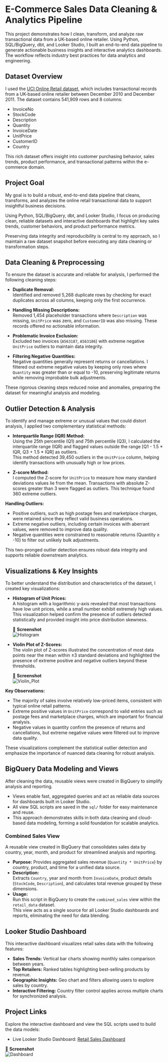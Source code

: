 # E-Commerce Sales Data Cleaning & Analytics Pipeline

This project demonstrates how I clean, transform, and analyze raw transactional data from a UK-based online retailer. Using Python, SQL/BigQuery, dbt, and Looker Studio, I built an end-to-end data pipeline to generate actionable business insights and interactive analytics dashboards. The workflow reflects industry best practices for data analytics and engineering.

## Dataset Overview

I used the [UCI Online Retail dataset](https://archive.ics.uci.edu/dataset/352/online+retail), which includes transactional records from a UK-based online retailer between December 2010 and December 2011. The dataset contains 541,909 rows and 8 columns:

- InvoiceNo
- StockCode
- Description
- Quantity
- InvoiceDate
- UnitPrice
- CustomerID
- Country

This rich dataset offers insight into customer purchasing behavior, sales trends, product performance, and transactional patterns within the e-commerce domain.

## Project Goal

My goal is to build a robust, end-to-end data pipeline that cleans, transforms, and analyzes the online retail transactional data to support insightful business decisions. 

Using Python, SQL/BigQuery, dbt, and Looker Studio, I focus on producing clean, reliable datasets and interactive dashboards that highlight key sales trends, customer behaviors, and product performance metrics.

Preserving data integrity and reproducibility is central to my approach, so I maintain a raw dataset snapshot before executing any data cleaning or transformation steps.

## Data Cleaning & Preprocessing

To ensure the dataset is accurate and reliable for analysis, I performed the following cleaning steps:

- **Duplicate Removal:**  
  Identified and removed 5,268 duplicate rows by checking for exact duplicates across all columns, keeping only the first occurrence.

- **Handling Missing Descriptions:**  
  Removed 1,454 placeholder transactions where `Description` was missing, `UnitPrice` was zero, and `CustomerID` was also missing. These records offered no actionable information.

- **Problematic Invoice Exclusion:**  
  Excluded two invoices (`A563187`, `A563186`) with extreme negative `UnitPrice` outliers to maintain data integrity.

- **Filtering Negative Quantities:**  
  Negative quantities generally represent returns or cancellations. I filtered out extreme negative values by keeping only rows where `Quantity` was greater than or equal to -10, preserving legitimate returns while removing improbable bulk adjustments.

These rigorous cleaning steps reduced noise and anomalies, preparing the dataset for meaningful analysis and modeling.

## Outlier Detection & Analysis

To identify and manage extreme or unusual values that could distort analysis, I applied two complementary statistical methods:

- **Interquartile Range (IQR) Method:**  
  Using the 25th percentile (Q1) and 75th percentile (Q3), I calculated the interquartile range (IQR) and flagged values outside the range \[Q1 - 1.5 * IQR, Q3 + 1.5 * IQR\] as outliers.  
  This method detected 39,450 outliers in the `UnitPrice` column, helping identify transactions with unusually high or low prices.

- **Z-score Method:**  
  I computed the Z-score for `UnitPrice` to measure how many standard deviations values lie from the mean. Transactions with absolute Z-scores greater than 3 were flagged as outliers. This technique found 360 extreme outliers.

**Handling Outliers:**

- Positive outliers, such as high postage fees and marketplace charges, were retained since they reflect valid business operations.
- Extreme negative outliers, including certain invoices with aberrant values, were removed to improve data quality.
- Negative quantities were constrained to reasonable returns (Quantity ≥ -10) to filter out unlikely bulk adjustments.

This two-pronged outlier detection ensures robust data integrity and supports reliable downstream analytics.

## Visualizations & Key Insights

To better understand the distribution and characteristics of the dataset, I created key visualizations:

- **Histogram of Unit Prices:**  
  A histogram with a logarithmic y-axis revealed that most transactions have low unit prices, while a small number exhibit extremely high values. This visualization helped confirm the presence of outliers detected statistically and provided insight into price distribution skewness.

  📸 **Screenshot**  
![Histogram](screenshots/Histogram_Distribution_of_Unit_Prices.png)

- **Violin Plot of Z-Scores:**  
  The violin plot of Z-scores illustrated the concentration of most data points near the mean within ±3 standard deviations and highlighted the presence of extreme positive and negative outliers beyond these thresholds.

  📸 **Screenshot**  
![Violin_Plot](screenshots/Violin_Plot.png)

**Key Observations:**

- The majority of sales involve relatively low-priced items, consistent with typical online retail patterns.
- Extreme positive values in `UnitPrice` correspond to valid entries such as postage fees and marketplace charges, which are important for financial analysis.
- Negative values in quantity confirm the presence of returns and cancellations, but extreme negative values were filtered out to improve data quality.

These visualizations complement the statistical outlier detection and emphasize the importance of nuanced data cleaning for robust analysis.

## BigQuery Data Modeling and Views

After cleaning the data, reusable views were created in BigQuery to simplify analysis and reporting.

- Views enable fast, aggregated queries and act as reliable data sources for dashboards built in Looker Studio.  
- All view SQL scripts are saved in the `sql/` folder for easy maintenance and reuse.  
- This approach demonstrates skills in both data cleaning and cloud-based data modeling, forming a solid foundation for scalable analytics.

### Combined Sales View

A reusable view created in BigQuery that consolidates sales data by country, year, month, and product for streamlined analysis and reporting.

- **Purpose:** Provides aggregated sales revenue (`Quantity * UnitPrice`) by country, product, and time for a unified data source.  
- **Description:**  
  Extracts `Country`, year and month from `InvoiceDate`, product details (`StockCode`, `Description`), and calculates total revenue grouped by these dimensions.  
- **Usage:**  
  Run this script in BigQuery to create the `combined_sales` view within the `retail_data` dataset.  
  This view acts as a single source for all Looker Studio dashboards and reports, eliminating the need for data blending.

## Looker Studio Dashboard

This interactive dashboard visualizes retail sales data with the following features:

- **Sales Trends:** Vertical bar charts showing monthly sales comparison between years.  
- **Top Retailers:** Ranked tables highlighting best-selling products by revenue.  
- **Geographic Insights:** Geo chart and filters allowing users to explore sales by country.  
- **Interactive Filtering:** Country filter control applies across multiple charts for synchronized analysis.

## Project Links

Explore the interactive dashboard and view the SQL scripts used to build the data models:

- Live Looker Studio Dashboard: [Retail Sales Dashboard](https://lookerstudio.google.com/reporting/99e94079-96ca-4621-8e28-8b1dcdd59174)  

📸 **Screenshot**  
![Dashboard](screenshots/Dashboard.png)